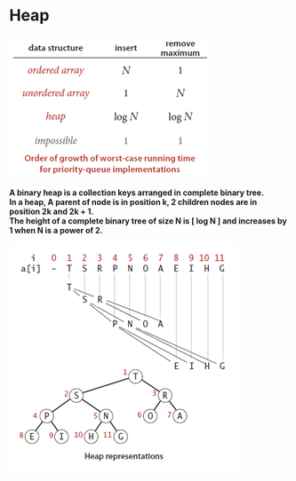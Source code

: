 # Heap

<img src="/images/PriorityQueueRunningTimes.png">

<strong>A binary heap is a collection keys arranged in complete binary tree.<br> 
In a heap, A parent of node is in  position k, 2 children nodes are in position 2k and 2k + 1.<br>
The height of a complete binary tree of size N is [ log N ] and increases by 1 when N is a power of 2.</strong>

<img src="/images/HeapStructure.png">

